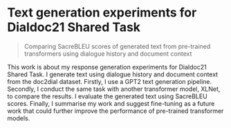 # Text generation experiments for Dialdoc21 Shared Task
> Comparing SacreBLEU scores of generated text from pre-trained transformers using dialogue history and document context

This work is about my response generation experiments for Dialdoc21 Shared Task. I generate text using dialogue history and document context from the doc2dial dataset. Firstly, I use a GPT2 text generation pipeline. Secondly, I conduct the same task with another transformer model, XLNet, to compare the results. I evaluate the generated text using SacreBLEU scores. Finally, I summarise my work and suggest fine-tuning as a future work that could further improve the performance of pre-trained transformer models.
